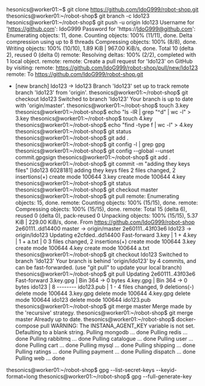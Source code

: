 hesonics@worker01:~$ git clone https://github.com/IdoG999/robot-shop.git
thesonics@worker01:~/robot-shop$ git branch -c Ido123
hesonics@worker01:~/robot-shop$ git push -u origin Ido123
Username for 'https://github.com': IdoG999
Password for 'https://IdoG999@github.com': 
Enumerating objects: 11, done.
Counting objects: 100% (11/11), done.
Delta compression using up to 8 threads
Compressing objects: 100% (8/8), done.
Writing objects: 100% (10/10), 1.89 KiB | 967.00 KiB/s, done.
Total 10 (delta 2), reused 0 (delta 0)
remote: Resolving deltas: 100% (2/2), completed with 1 local object.
remote: 
remote: Create a pull request for 'Ido123' on GitHub by visiting:
remote:      https://github.com/IdoG999/robot-shop/pull/new/Ido123
remote: 
To https://github.com/IdoG999/robot-shop.git
 * [new branch]      Ido123 -> Ido123
Branch 'Ido123' set up to track remote branch 'Ido123' from 'origin'.
thesonics@worker01:~/robot-shop$ git checkout Ido123
Switched to branch 'Ido123'
Your branch is up to date with 'origin/master'.
thesonics@worker01:~/robot-shop$ touch 3.key
thesonics@worker01:~/robot-shop$ echo "ls -lR | grep "^d" | wc -l"  > 3.key
thesonics@worker01:~/robot-shop$ touch 4.key
thesonics@worker01:~/robot-shop$ echo "find -type f | wc -l" > 4.key
thesonics@worker01:~/robot-shop$ git status
thesonics@worker01:~/robot-shop$ git add .
thesonics@worker01:~/robot-shop$ git config -l | grep gpg
thesonics@worker01:~/robot-shop$ git config --global --unset commit.gpgsign
thesonics@worker01:~/robot-shop$ git add .
thesonics@worker01:~/robot-shop$ git commit -m "adding they keys files"
[Ido123 6028181] adding they keys files
 2 files changed, 2 insertions(+)
 create mode 100644 3.key
 create mode 100644 4.key
thesonics@worker01:~/robot-shop$ git status
thesonics@worker01:~/robot-shop$ git checkout master
thesonics@worker01:~/robot-shop$ git pull
remote: Enumerating objects: 15, done.
remote: Counting objects: 100% (15/15), done.
remote: Compressing objects: 100% (15/15), done.
remote: Total 15 (delta 6), reused 0 (delta 0), pack-reused 0
Unpacking objects: 100% (15/15), 5.37 KiB | 229.00 KiB/s, done.
From https://github.com/IdoG999/robot-shop
   2e60111..dd14400  master     -> origin/master
   2e60111..43f03e6  Ido123     -> origin/Ido123
Updating e2cfded..dd14400
Fast-forward
 3.key | 1 +
 4.key | 1 +
 a.txt | 0
 3 files changed, 2 insertions(+)
 create mode 100644 3.key
 create mode 100644 4.key
 create mode 100644 a.txt
thesonics@worker01:~/robot-shop$ git checkout Ido123
Switched to branch 'Ido123'
Your branch is behind 'origin/Ido123' by 4 commits, and can be fast-forwarded.
  (use "git pull" to update your local branch)
thesonics@worker01:~/robot-shop$ git pull
Updating 2e60111..43f03e6
Fast-forward
 3.key.gpg  | Bin 364 -> 0 bytes
 4.key.gpg  | Bin 364 -> 0 bytes
 ido123     |   8 --------
 ido123.pub |   1 -
 4 files changed, 9 deletions(-)
 delete mode 100644 3.key.gpg
 delete mode 100644 4.key.gpg
 delete mode 100644 ido123
 delete mode 100644 ido123.pub
thesonics@worker01:~/robot-shop$ git merge master
Merge made by the 'recursive' strategy.
thesonics@worker01:~/robot-shop$ git merge master
Already up to date.
thesonics@worker01:~/robot-shop$ docker-compose pull
WARNING: The INSTANA_AGENT_KEY variable is not set. Defaulting to a blank string.
Pulling mongodb   ... done
Pulling redis     ... done
Pulling rabbitmq  ... done
Pulling catalogue ... done
Pulling user      ... done
Pulling cart      ... done
Pulling mysql     ... done
Pulling shipping  ... done
Pulling ratings   ... done
Pulling payment   ... done
Pulling dispatch  ... done
Pulling web       ... done

thesonics@worker01:~/robot-shop$ gpg --list-secret-keys --keyid-format=long
thesonics@worker01:~/robot-shop$ gpg --full-generate-key




